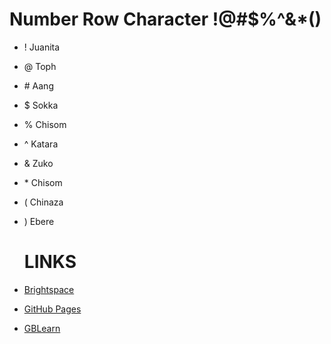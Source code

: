# **Number Row Character** !@#$%^&*()
- ! Juanita
- @ Toph
- \# Aang
- $ Sokka
- % Chisom
- ^ Katara
- & Zuko
- \* Chisom
- ( Chinaza
- ) Ebere

  # **LINKS**
- [Brightspace](learn.georgebrown.ca)
- [GitHub Pages](https://pages.github.com/)
- [GBLearn](https://my.gblearn.com/login)
